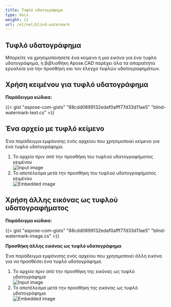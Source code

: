 ```yaml
---
title: Τυφλό υδατογράφημα
type: docs
weight: 11
url: /el/net/blind-watermark
---
```


## **Τυφλό υδατογράφημα**

Μπορείτε να χρησιμοποιήσετε ένα κείμενο ή μια εικόνα για ένα τυφλό υδατογράφημα, η βιβλιοθήκη Apose.CAD παρέχει όλα τα απαραίτητα εργαλεία για την προσθήκη και τον έλεγχο τυφλών υδατογραφημάτων.

## **Χρήση κειμένου για τυφλό υδατογράφημα**

**Παράδειγμα κώδικα:**

{{< gist "aspose-com-gists" "88cdd0899132edaf0afff77d33d11ae5" "blind-watermark-text.cs" >}}

## **Ένα αρχείο με τυφλό κείμενο**

Ένα παράδειγμα εμφάνισης ενός αρχείου που χρησιμοποιεί κείμενο για ένα τυφλό υδατογράφημα.

1. Το αρχείο πριν από την προσθήκη του τυφλού υδατογραφήματος κειμένου<br>
![Input image](Tyrannosaurus.dxf_input.png)<br>
1. Το αποτέλεσμα μετά την προσθήκη του τυφλού υδατογραφήματος κειμένου<br>
![Embedded image](Tyrannosaurus.dxf_embedded.png)

## **Χρήση άλλης εικόνας ως τυφλού υδατογραφήματος**

**Παράδειγμα κώδικα:**

{{< gist "aspose-com-gists" "88cdd0899132edaf0afff77d33d11ae5" "blind-watermark-image.cs" >}}

**Προσθήκη άλλης εικόνας ως τυφλό υδατογράφημα**

Ένα παράδειγμα εμφάνισης ενός αρχείου που χρησιμοποιεί άλλη εικόνα για να προσθέσει ένα τυφλό υδατογράφημα.

1. Το αρχείο πριν από την προσθήκη της εικόνας ως τυφλό υδατογράφημα<br>
![Input image](robot_handling_cell.dwg_input.png)<br>
1. Το αποτέλεσμα μετά την προσθήκη της εικόνας ως τυφλό υδατογράφημα<br>
![Embedded image](robot_handling_cell.dwg_embedded.png)
